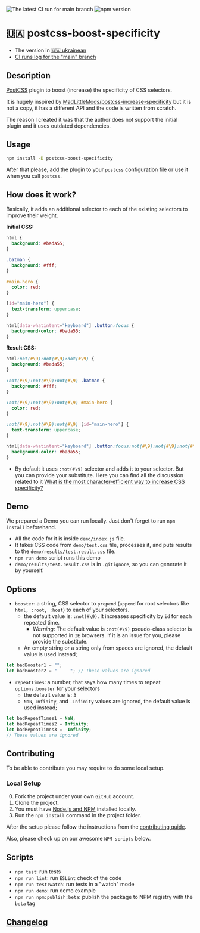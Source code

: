 ![The latest CI run for main branch](https://github.com/ukrcode/postcss-boost-specificity/actions/workflows/ci.yml/badge.svg?event=push&branch=main) ![npm version](https://badge.fury.io/js/postcss-boost-specificity.svg)

# 🇺🇦 postcss-boost-specificity

- The version in [🇺🇦 ukrainean](./uk/README_uk.md)
- [CI runs log for the "main" branch](https://github.com/ukrcode/postcss-boost-specificity/actions/workflows/ci.yml?query=branch%3Amain)

## Description

[PostCSS](https://github.com/postcss/postcss) plugin to boost (increase) the specificity of CSS selectors.

It is hugely inspired by [MadLittleMods/postcss-increase-specificity](https://github.com/MadLittleMods/postcss-increase-specificity) but it is not a copy, it has a different API and the code is written from scratch.

The reason I created it was that the author does not support the initial plugin and it uses outdated dependencies.

## Usage

```bash
npm install -D postcss-boost-specificity
```

After that please, add the plugin to your `postcss` configuration file or use it when you call `postcss`.

## How does it work?

Basically, it adds an additional selector to each of the existing selectors to improve their weight.

**Initial CSS:**

```css
html {
  background: #bada55;
}

.batman {
  background: #fff;
}

#main-hero {
  color: red;
}

[id="main-hero"] {
  text-transform: uppercase;
}

html[data-whatintent="keyboard"] .button:focus {
  background-color: #bada55;
}
```

**Result CSS:**

```css
html:not(#\9):not(#\9):not(#\9) {
  background: #bada55;
}

:not(#\9):not(#\9):not(#\9) .batman {
  background: #fff;
}

:not(#\9):not(#\9):not(#\9) #main-hero {
  color: red;
}

:not(#\9):not(#\9):not(#\9) [id="main-hero"] {
  text-transform: uppercase;
}

html[data-whatintent="keyboard"] .button:focus:not(#\9):not(#\9):not(#\9) {
  background-color: #bada55;
}
```

- By default it uses `:not(#\9)` selector and adds it to your selector. But you can provide your substitute. Here you can find all the discussion related to it [What is the most character-efficient way to increase CSS specificity?](https://stackoverflow.com/questions/19399625/what-is-the-most-character-efficient-way-to-increase-css-specificity)

## Demo

We prepared a Demo you can run locally. Just don't forget to run `npm install` beforehand.

- All the code for it is inside `demo/index.js` file.
- It takes CSS code from `demo/test.css` file, processes it, and puts results to the `demo/results/test.result.css` file.
- `npm run demo` script runs this demo
- `demo/results/test.result.css` is in `.gitignore`, so you can generate it by yourself.

## Options

- `booster`: a string, CSS selector to `prepend` (`append` for root selectors like `html, :root, :host`) to each of your selectors.
  - the default value is: `:not(#\9)`. It increases specificity by `id` for each repeated time.
    - _Warning_: The default value is `:not(#\9)` pseudo-class selector is not supported in `IE` browsers. If it is an issue for you, please provide the substitute.
  - An empty string or a string only from spaces are ignored, the default value is used instead;

```js
let badBooster1 = "";
let badBooster2 = "     "; // These values are ignored
```

- `repeatTimes`: a number, that says how many times to repeat `options.booster` for your selectors
  - the default value is: `3`
  - `NaN`, `Infinity`, and `-Infinity` values are ignored, the default value is used instead;

```js
let badRepeatTimes1 = NaN;
let badRepeatTimes2 = Infinity;
let badRepeatTimes3 = -Infinity;
// These values are ignored
```

## Contributing

To be able to contribute you may require to do some local setup.

### Local Setup

0. Fork the project under your own `GitHub` account.
1. Clone the project.
2. You must have [Node.js and NPM](https://nodejs.org/en) installed locally.
3. Run the `npm install` command in the project folder.

After the setup please follow the instructions from the [contributing guide](./CONTRIBUTING.md).

Also, please check up on our awesome `NPM scripts` below.

## Scripts

- `npm test`: run tests
- `npm run lint`: run `ESLint` check of the code
- `npm run test:watch`: run tests in a "watch" mode
- `npm run demo`: run demo example
- `npm run npm:publish:beta`: publish the package to NPM registry with the `beta` tag

## [Changelog](./CHANGELOG.md)
